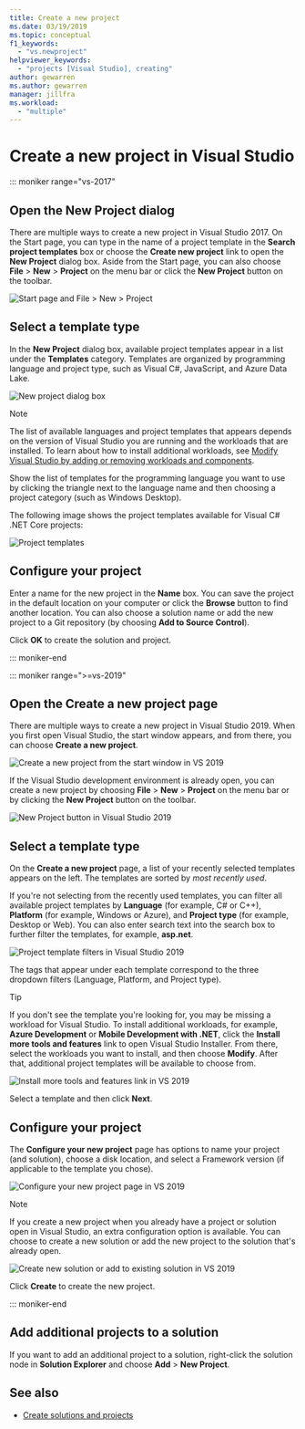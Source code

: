 ```yaml
---
title: Create a new project
ms.date: 03/19/2019
ms.topic: conceptual
f1_keywords:
  - "vs.newproject"
helpviewer_keywords:
  - "projects [Visual Studio], creating"
author: gewarren
ms.author: gewarren
manager: jillfra
ms.workload:
  - "multiple"
---
```

# Create a new project in Visual Studio

::: moniker range="vs-2017"

## Open the New Project dialog

There are multiple ways to create a new project in Visual Studio 2017. On the Start page, you can type in the name of a project template in the **Search project templates** box or choose the **Create new project** link to open the **New Project** dialog box. Aside from the Start page, you can also choose **File** > **New** > **Project** on the menu bar or click the **New Project** button on the toolbar.

![Start page and File > New > Project](./media/vside-newproject1.png)

## Select a template type

In the **New Project** dialog box, available project templates appear in a list under the **Templates** category. Templates are organized by programming language and project type, such as Visual C#, JavaScript, and Azure Data Lake.

![New project dialog box](./media/vside-newproject-templates-list.png)

> [!NOTE]
> The list of available languages and project templates that appears depends on the version of Visual Studio you are running and the workloads that are installed. To learn about how to install additional workloads, see [Modify Visual Studio by adding or removing workloads and components](../install/modify-visual-studio.md).

Show the list of templates for the programming language you want to use by clicking the triangle next to the language name and then choosing a project category (such as Windows Desktop).

The following image shows the project templates available for Visual C# .NET Core projects:

![Project templates](./media/new-project-dialog-net-core.png)

## Configure your project

Enter a name for the new project in the **Name** box. You can save the project in the default location on your computer or click the **Browse** button to find another location. You can also choose a solution name or add the new project to a Git repository (by choosing **Add to Source Control**).

Click **OK** to create the solution and project.

::: moniker-end

::: moniker range=">=vs-2019"

## Open the Create a new project page

There are multiple ways to create a new project in Visual Studio 2019. When you first open Visual Studio, the start window appears, and from there, you can choose **Create a new project**.

![Create a new project from the start window in VS 2019](media/vs-2019/start-window-create-new-project.png)

If the Visual Studio development environment is already open, you can create a new project by choosing **File** > **New** > **Project** on the menu bar or by clicking the **New Project** button on the toolbar.

![New Project button in Visual Studio 2019](media/vs-2019/new-project-button.png)

## Select a template type

On the **Create a new project** page, a list of your recently selected templates appears on the left. The templates are sorted by *most recently used*.

If you're not selecting from the recently used templates, you can filter all available project templates by **Language** (for example, C# or C++), **Platform** (for example, Windows or Azure), and **Project type** (for example, Desktop or Web). You can also enter search text into the search box to further filter the templates, for example, **asp.net**.

![Project template filters in Visual Studio 2019](media/vs-2019/create-new-project-filters.png)

The tags that appear under each template correspond to the three dropdown filters (Language, Platform, and Project type).

> [!TIP]
> If you don't see the template you're looking for, you may be missing a workload for Visual Studio. To install additional workloads, for example, **Azure Development** or **Mobile Development with .NET**, click the **Install more tools and features** link to open Visual Studio Installer. From there, select the workloads you want to install, and then choose **Modify**. After that, additional project templates will be available to choose from.
>
> ![Install more tools and features link in VS 2019](media/vs-2019/install-more-tools-features.png)

Select a template and then click **Next**.

## Configure your project

The **Configure your new project** page has options to name your project (and solution), choose a disk location, and select a Framework version (if applicable to the template you chose).

![Configure your new project page in VS 2019](media/vs-2019/configure-new-project.png)

> [!NOTE]
> If you create a new project when you already have a project or solution open in Visual Studio, an extra configuration option is available. You can choose to create a new solution or add the new project to the solution that's already open.
>
> ![Create new solution or add to existing solution in VS 2019](media/vs-2019/configure-new-project-solution.png)

Click **Create** to create the new project.

::: moniker-end

## Add additional projects to a solution

If you want to add an additional project to a solution, right-click the solution node in **Solution Explorer** and choose **Add** > **New Project**.

## See also

- [Create solutions and projects](creating-solutions-and-projects.md)
